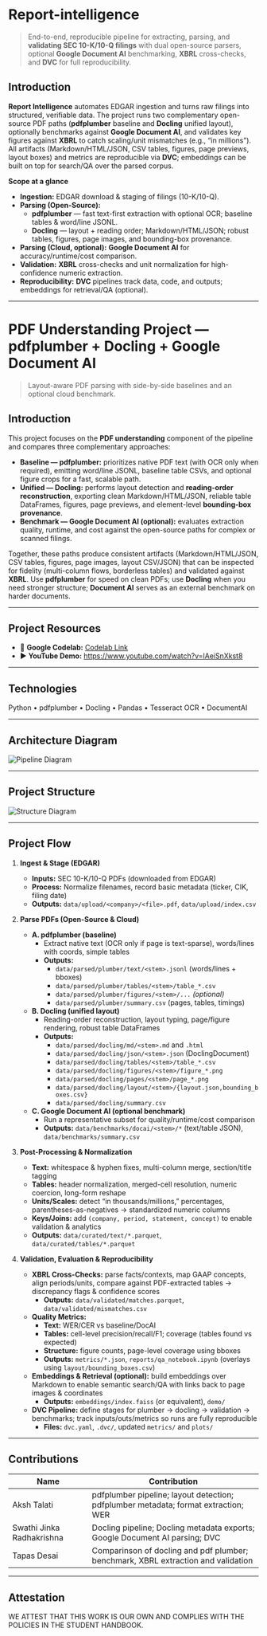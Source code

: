 # Report-intelligence
> End-to-end, reproducible pipeline for extracting, parsing, and **validating SEC 10-K/10-Q filings** with dual open-source parsers, optional **Google Document AI** benchmarking, **XBRL** cross-checks, and **DVC** for full reproducibility.

## Introduction
**Report Intelligence** automates EDGAR ingestion and turns raw filings into structured, verifiable data. The project runs two complementary open-source PDF paths (**pdfplumber** baseline and **Docling** unified layout), optionally benchmarks against **Google Document AI**, and validates key figures against **XBRL** to catch scaling/unit mismatches (e.g., “in millions”). All artifacts (Markdown/HTML/JSON, CSV tables, figures, page previews, layout boxes) and metrics are reproducible via **DVC**; embeddings can be built on top for search/QA over the parsed corpus.

**Scope at a glance**
- **Ingestion:** EDGAR download & staging of filings (10-K/10-Q).
- **Parsing (Open-Source):**  
  - **pdfplumber** — fast text-first extraction with optional OCR; baseline tables & word/line JSONL.  
  - **Docling** — layout + reading order; Markdown/HTML/JSON; robust tables, figures, page images, and bounding-box provenance.
- **Parsing (Cloud, optional):** **Google Document AI** for accuracy/runtime/cost comparison.
- **Validation:** **XBRL** cross-checks and unit normalization for high-confidence numeric extraction.
- **Reproducibility:** **DVC** pipelines track data, code, and outputs; embeddings for retrieval/QA (optional).

---

# PDF Understanding Project — pdfplumber + Docling + Google Document AI
> Layout-aware PDF parsing with side-by-side baselines and an optional cloud benchmark.

## Introduction
This project focuses on the **PDF understanding** component of the pipeline and compares three complementary approaches:

- **Baseline — pdfplumber:** prioritizes native PDF text (with OCR only when required), emitting word/line JSONL, baseline table CSVs, and optional figure crops for a fast, scalable path.
- **Unified — Docling:** performs layout detection and **reading-order reconstruction**, exporting clean Markdown/HTML/JSON, reliable table DataFrames, figures, page previews, and element-level **bounding-box provenance**.
- **Benchmark — Google Document AI (optional):** evaluates extraction quality, runtime, and cost against the open-source paths for complex or scanned filings.

Together, these paths produce consistent artifacts (Markdown/HTML/JSON, CSV tables, figures, page images, layout CSV/JSON) that can be inspected for fidelity (multi-column flows, borderless tables) and validated against **XBRL**. Use **pdfplumber** for speed on clean PDFs; use **Docling** when you need stronger structure; **Document AI** serves as an external benchmark on harder documents.


---

## Project Resources
- 🧪 **Google Codelab:** [Codelab Link](https://codelabs-preview.appspot.com/?file_id=1aLnoq6XdCcXZZRO0eS9cLNEjgD60BaRREO3g-e_7C2k#0)
- ▶️ **YouTube Demo:** https://www.youtube.com/watch?v=lAeiSnXkst8
---

## Technologies
Python • pdfplumber • Docling • Pandas • Tesseract OCR • DocumentAI 

---

## Architecture Diagram
![Pipeline Diagram](archdiagram.jpg)

---
## Project Structure

![Structure Diagram](structure.jpg)

---

## Project Flow

1) **Ingest & Stage (EDGAR)**
   - **Inputs:** SEC 10-K/10-Q PDFs (downloaded from EDGAR)  
   - **Process:** Normalize filenames, record basic metadata (ticker, CIK, filing date)  
   - **Outputs:** `data/upload/<company>/<file>.pdf`, `data/upload/index.csv`

2) **Parse PDFs (Open-Source & Cloud)**
   - **A. pdfplumber (baseline)**
     - Extract native text (OCR only if page is text-sparse), words/lines with coords, simple tables
     - **Outputs:**  
       - `data/parsed/plumber/text/<stem>.jsonl` (words/lines + bboxes)  
       - `data/parsed/plumber/tables/<stem>/table_*.csv`  
       - `data/parsed/plumber/figures/<stem>/...` *(optional)*  
       - `data/parsed/plumber/summary.csv` (pages, tables, timings)
   - **B. Docling (unified layout)**
     - Reading-order reconstruction, layout typing, page/figure rendering, robust table DataFrames
     - **Outputs:**  
       - `data/parsed/docling/md/<stem>.md` and `.html`  
       - `data/parsed/docling/json/<stem>.json` (DoclingDocument)  
       - `data/parsed/docling/tables/<stem>/table_*.csv`  
       - `data/parsed/docling/figures/<stem>/figure_*.png`  
       - `data/parsed/docling/pages/<stem>/page_*.png`  
       - `data/parsed/docling/layout/<stem>/{layout.json,bounding_boxes.csv}`  
       - `data/parsed/docling/summary.csv`
   - **C. Google Document AI (optional benchmark)**
     - Run a representative subset for quality/runtime/cost comparison
     - **Outputs:** `data/benchmarks/docai/<stem>/*` (text/table JSON), `data/benchmarks/summary.csv`

3) **Post-Processing & Normalization**
   - **Text:** whitespace & hyphen fixes, multi-column merge, section/title tagging
   - **Tables:** header normalization, merged-cell resolution, numeric coercion, long-form reshape
   - **Units/Scales:** detect “in thousands/millions,” percentages, parentheses-as-negatives → standardized numeric columns
   - **Keys/Joins:** add `(company, period, statement, concept)` to enable validation & analytics
   - **Outputs:** `data/curated/text/*.parquet`, `data/curated/tables/*.parquet`

4) **Validation, Evaluation & Reproducibility**
   - **XBRL Cross-Checks:** parse facts/contexts, map GAAP concepts, align periods/units, compare against PDF-extracted tables → discrepancy flags & confidence scores  
     - **Outputs:** `data/validated/matches.parquet`, `data/validated/mismatches.csv`
   - **Quality Metrics:**  
     - **Text:** WER/CER vs baseline/DocAI  
     - **Tables:** cell-level precision/recall/F1; coverage (tables found vs expected)  
     - **Structure:** figure counts, page-level coverage using bboxes  
     - **Outputs:** `metrics/*.json`, `reports/qa_notebook.ipynb` (overlays using `layout/bounding_boxes.csv`)
   - **Embeddings & Retrieval (optional):** build embeddings over Markdown to enable semantic search/QA with links back to page images & coordinates  
     - **Outputs:** `embeddings/index.faiss` (or equivalent), `demo/`
   - **DVC Pipeline:** define stages for plumber → docling → validation → benchmarks; track inputs/outs/metrics so runs are fully reproducible  
     - **Files:** `dvc.yaml`, `.dvc/`, updated `metrics/` and `plots/`

---
## Contributions

Name | Contribution
---|---
Aksh Talati | pdfplumber pipeline; layout detection; pdfplumber metadata; format extraction; WER
Swathi Jinka Radhakrishna | Docling pipeline; Docling metadata exports; Google Document AI parsing; DVC
Tapas Desai | Comparinson of docling and pdf plumber; benchmark, XBRL extraction and validation
 

---

## Attestation
WE ATTEST THAT THIS WORK IS OUR OWN AND COMPLIES WITH THE POLICIES IN THE STUDENT HANDBOOK.

